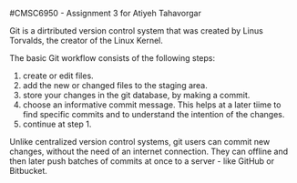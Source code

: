 #CMSC6950 - Assignment 3 for Atiyeh Tahavorgar

Git is a dirtributed version control system that was created by
Linus Torvalds, the creator of the Linux Kernel.

The basic Git workflow consists of the following steps:
1. create or edit files.
2. add the new or changed files to the staging area.
3. store your changes in the git database, by making a commit.
4. choose an informative commit message. This helps at a later tiime to find
specific commits and to understand the intention of the changes.
5. continue at step 1.

Unlike centralized version control systems, git users can commit new changes,
without the need of an internet connection. They can offline and then later
push batches of commits at once to a server - like GitHub or Bitbucket.
